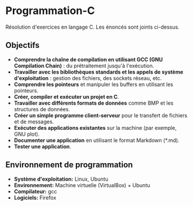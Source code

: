 # Programmation-C

Résolution d'exercices en langage C. Les énoncés sont joints ci-dessus.
## Objectifs
- **Comprendre la chaîne de compilation en utilisant GCC (GNU Compilation Chain)** : du prétraitement jusqu'à l'exécution.
- **Travailler avec les bibliothèques standards et les appels de système d'exploitation** : gestion des fichiers, des sockets réseau, etc.
- **Comprendre les pointeurs** et manipuler les buffers en utilisant les pointeurs.
- **Créer, compiler et exécuter un projet en C**.
- **Travailler avec différents formats de données** comme BMP et les structures de données.
- **Créer un simple programme client-serveur** pour le transfert de fichiers et de messages.
- **Exécuter des applications existantes** sur la machine (par exemple, GNU plot).
- **Documenter une application** en utilisant le format Markdown (*.md).
- **Tester une application**.


## Environnement de programmation
- **Système d'exploitation:** Linux, Ubuntu
- **Environnement:** Machine virtuelle (VirtualBox) + Ubuntu
- **Compilateur:** gcc
- **Logiciels:** Firefox

